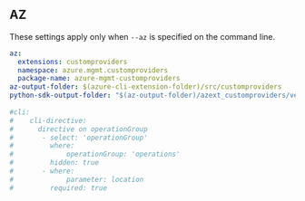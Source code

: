 ## AZ

These settings apply only when `--az` is specified on the command line.

``` yaml $(az)
az:
  extensions: customproviders
  namespace: azure.mgmt.customproviders
  package-name: azure-mgmt-customproviders
az-output-folder: $(azure-cli-extension-folder)/src/customproviders
python-sdk-output-folder: "$(az-output-folder)/azext_customproviders/vendored_sdks/customproviders"
  
#cli:
#    cli-directive:
#      directive on operationGroup
#       - select: 'operationGroup'
#         where:
#             operationGroup: 'operations'
#         hidden: true
#       - where:
#             parameter: location
#         required: true

```
